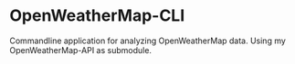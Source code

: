 # OpenWeatherMap-CLI
Commandline application for analyzing OpenWeatherMap data. Using my OpenWeatherMap-API as submodule.
